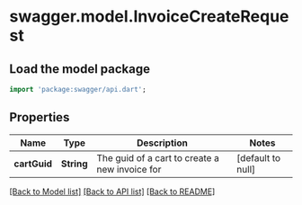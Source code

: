 # swagger.model.InvoiceCreateRequest

## Load the model package
```dart
import 'package:swagger/api.dart';
```

## Properties
Name | Type | Description | Notes
------------ | ------------- | ------------- | -------------
**cartGuid** | **String** | The guid of a cart to create a new invoice for | [default to null]

[[Back to Model list]](../README.md#documentation-for-models) [[Back to API list]](../README.md#documentation-for-api-endpoints) [[Back to README]](../README.md)


